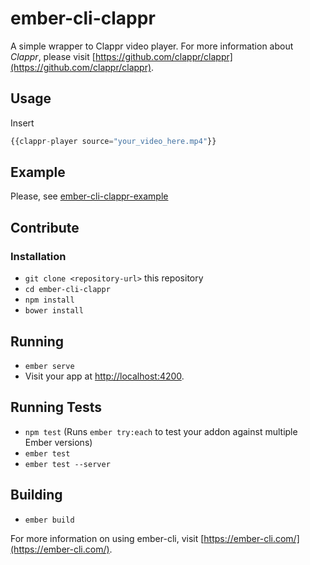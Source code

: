 # ember-cli-clappr

A simple wrapper to Clappr video player. For more information about *Clappr*,
please visit [https://github.com/clappr/clappr](https://github.com/clappr/clappr).

## Usage

Insert

```javascript
{{clappr-player source="your_video_here.mp4"}}
```

## Example

Please, see [ember-cli-clappr-example](https://github.com/ceb10n/ember-cli-clappr-example)

## Contribute

### Installation

* `git clone <repository-url>` this repository
* `cd ember-cli-clappr`
* `npm install`
* `bower install`

## Running

* `ember serve`
* Visit your app at [http://localhost:4200](http://localhost:4200).

## Running Tests

* `npm test` (Runs `ember try:each` to test your addon against multiple Ember versions)
* `ember test`
* `ember test --server`

## Building

* `ember build`

For more information on using ember-cli, visit [https://ember-cli.com/](https://ember-cli.com/).
